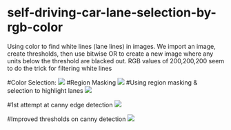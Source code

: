 # self-driving-car-lane-selection-by-rgb-color
Using color to find white lines (lane lines) in images.
We import an image, create thresholds, then use bitwise OR to create a new image where any units below the threshold are blacked out. RGB values of 200,200,200 seem to do the trick for filtering white lines

#Color Selection:
<img src="https://media.giphy.com/media/l2JhGj6HM7dmjVde0/giphy.gif"/>
#Region Masking
<img src="https://media.giphy.com/media/3o7TKKcBgjMd7QRUSk/giphy.gif"/>
#Using region masking & selection to highlight lanes
<img src="https://media.giphy.com/media/l2JhuQFoDs8gdD9du/giphy.gif"/>

#1st attempt at canny edge detection
<img src="https://media.giphy.com/media/l2JhnPEc2tLPrUUGA/giphy.gif"/>

#Improved thresholds on canny detection
<img src="https://media.giphy.com/media/l3vR7ICI0lK3KzzcA/giphy.gif"/>